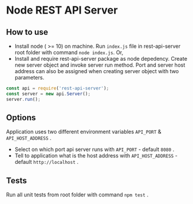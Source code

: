 # Node REST API Server

## How to use

- Install node ( >= 10) on machine. Run `index.js` file in rest-api-server root folder with command `node index.js`. Or,
- Install and require rest-api-server package as node depedency. Create new server object and invoke server run method. Port and server host address can also be assigned when creating server object with two parameters.

```javascript
const api = require('rest-api-server');
const server = new api.Server();
server.run();
```

## Options

Application uses two different environment variables `API_PORT` & `API_HOST_ADDRESS` .

- Select on which port api server runs with `API_PORT` - default `8080` .
- Tell to application what is the host address with `API_HOST_ADDRESS` - default `http://localhost` .

## Tests

Run all unit tests from root folder with command `npm test` .
